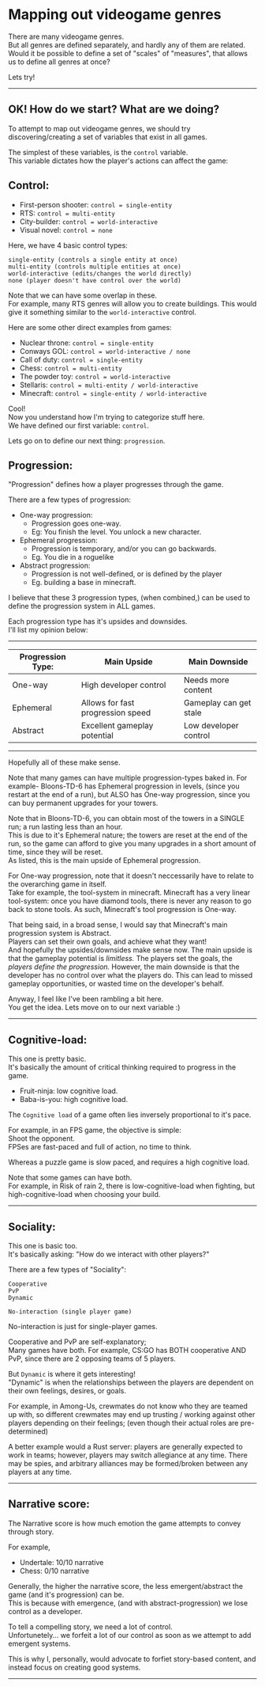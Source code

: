 

# Mapping out videogame genres

There are many videogame genres.<br/>
But all genres are defined separately, and hardly any of them are related.
Would it be possible to define a set of "scales" of "measures", that allows us to define all genres at once?

Lets try!


-----

## OK! How do we start? What are we doing?
To attempt to map out videogame genres, we should try discovering/creating a set of variables that exist in all games.

The simplest of these variables, is the `control` variable.<br/>
This variable dictates how the player's actions can affect the game:

## Control:

- First-person shooter: `control = single-entity`
- RTS: `control = multi-entity`
- City-builder: `control = world-interactive`
- Visual novel: `control = none`

Here, we have 4 basic control types:
```
single-entity (controls a single entity at once)
multi-entity (controls multiple entities at once)
world-interactive (edits/changes the world directly)
none (player doesn't have control over the world)
```

Note that we can have some overlap in these.<br/>
For example, many RTS genres will allow you to create buildings. This would give it something similar to the `world-interactive` control.


Here are some other direct examples from games:
- Nuclear throne: `control = single-entity`
- Conways GOL: `control = world-interactive / none`
- Call of duty: `control = single-entity`
- Chess: `control = multi-entity`
- The powder toy: `control = world-interactive`
- Stellaris: `control = multi-entity / world-interactive`
- Minecraft: `control = single-entity / world-interactive`

Cool!<br/>
Now you understand how I'm trying to categorize stuff here.<br/>
We have defined our first variable: `control`.

Lets go on to define our next thing: `progression`.

## Progression:
"Progression" defines how a player progresses through the game.

There are a few types of progression:

- One-way progression:
    - Progression goes one-way. 
    - Eg: You finish the level. You unlock a new character.
- Ephemeral progression:
    - Progression is temporary, and/or you can go backwards.
    - Eg. You die in a roguelike
- Abstract progression:
    - Progression is not well-defined, or is defined by the player
    - Eg. building a base in minecraft.


I believe that these 3 progression types, (when combined,) can be used to define the progression system in ALL games.

Each progression type has it's upsides and downsides.<br/>
I'll list my opinion below:

---


|  Progression Type: | Main Upside      | Main Downside |
| ------------------ | ------------- | -------- |
| One-way      | High developer control  | Needs more content |
| Ephemeral   | Allows for fast progression speed | Gameplay can get stale |
| Abstract   | Excellent gameplay potential | Low developer control |

---

Hopefully all of these make sense.


Note that many games can have multiple progression-types baked in.
For example- Bloons-TD-6 has Ephemeral progression in levels, (since you restart at the end of a run), but ALSO has One-way progression, since you can buy permanent upgrades for your towers.

Note that in Bloons-TD-6, you can obtain most of the towers in a SINGLE run; a run lasting less than an hour.<br/>
This is due to it's Ephemeral nature; the towers are reset at the end of the run, so the game can afford to give you many upgrades in a short amount of time, since they will be reset.<br/>
As listed, this is the main upside of Ephemeral progression.

For One-way progression, note that it doesn't neccessarily have to relate to the overarching game in itself.<br/>
Take for example, the tool-system in minecraft. Minecraft has a very linear tool-system: once you have diamond tools, there is never any reason to go back to stone tools. As such, Minecraft's tool progression is One-way.

That being said, in a broad sense, I would say that Minecraft's main progression system is Abstract.<br/>
Players can set their own goals, and achieve what they want!<br/>
And hopefully the upsides/downsides make sense now. The main upside is that the gameplay potential is *limitless.* The players set the goals, the *players define the progression.* However, the main downside is that the developer has no control over what the players do. This can lead to missed gameplay opportunities, or wasted time on the developer's behalf.

Anyway, I feel like I've been rambling a bit here.<br/>
You get the idea. Lets move on to our next variable :)

---

## Cognitive-load:

This one is pretty basic.<br/>
It's basically the amount of critical thinking required to progress in the game.

- Fruit-ninja: low cognitive load.
- Baba-is-you: high cognitive load.

The `Cognitive load` of a game often lies inversely proportional to it's pace.

For example, in an FPS game, the objective is simple:<br/>
Shoot the opponent. <br/>
FPSes are fast-paced and full of action, no time to think.

Whereas a puzzle game is slow paced, and requires a high cognitive load.

Note that some games can have both.<br/>
For example, in Risk of rain 2, there is low-cognitive-load when fighting, but high-cognitive-load when choosing your build.


----

## Sociality:

This one is basic too.<br/>
It's basically asking: "How do we interact with other players?"

There are a few types of "Sociality":
```
Cooperative 
PvP
Dynamic

No-interaction (single player game)
```

No-interaction is just for single-player games.

Cooperative and PvP are self-explanatory;<br/>
Many games have both. For example, CS:GO has BOTH cooperative AND PvP, since there are 2 opposing teams of 5 players.

But `Dynamic` is where it gets interesting!<br/>
"Dynamic" is when the relationships between the players are dependent on their own feelings, desires, or goals.

For example, in Among-Us, crewmates do not know who they are teamed up with, so different crewmates may end up trusting / working against other players depending on their feelings; (even though their actual roles are pre-determined)

A better example would a Rust server: players are generally expected to work in teams; however, players may switch allegiance at any time. There may be spies, and arbitrary alliances may be formed/broken between any players at any time.

---


## Narrative score:

The Narrative score is how much emotion the game attempts to convey through story.

For example,<br/>
- Undertale: 10/10 narrative<br/>
- Chess: 0/10 narrative

Generally, the higher the narrative score, the less emergent/abstract the game (and it's progression) can be.<br/>
This is because with emergence, (and with abstract-progression) we lose control as a developer.

To tell a compelling story, we need a lot of control.<br/>
Unfortunetely... we forfeit a lot of our control as soon as we attempt to add emergent systems.

This is why I, personally, would advocate to forfiet story-based content, and instead focus on creating good systems.

----





